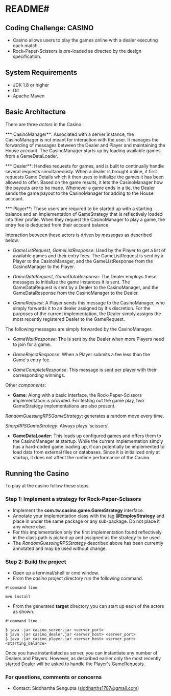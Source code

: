 # README#

## Coding Challenge: CASINO ##
* Casino allows users to play the games online with a dealer executing each match.
* Rock-Paper-Scissors is pre-loaded as directed by the design specification.

## System Requirements ##
* JDK 1.8 or higher
* Git
* Apache Maven

## Basic Architecture ##
There are three *actors* in the Casino.

*** CasinoManager**: Associated with a server instance, the CasinoManager is not meant for interaction with the user. It manages the forwarding of messages between the Dealer and Player and maintaining the House account. The CasinoManager starts up by loading available games from a GameDataLoader.

*** Dealer**: Handles requests for games, and is built to continually handle several requests simultaneously. When a dealer is brought online, it first requests Game Details which it then uses to initialize the games it has been allowed to offer. Based on the game results, it lets the CasinoManager how the payouts are to be made. Whenever a game ends in a tie, the Dealer sends the game payout to the CasinoManager for adding to the House account. 

*** Player**: These users are required to be started up with a starting balance and an implementation of GameStrategy that is reflectively loaded into their profile. When they request the CasinoManager to play a game, the entry fee is deducted from their account balance.

Interaction between these actors is driven by *messages* as described below.

* *GameListRequest, GameListResponse*: Used by the Player to get a list of available games and their entry fees. The GameListRequest is sent by a Player to the CasinoManager, and the GameListResponse from the CasinoManager to the Player.

* *GameDataRequest, GameDataResponse*: The Dealer employs these messages to initialize the game instances it is sent. The GameDataRequest is sent by a Dealer to the CasinoManager, and the GameDataResponse from the CasinoManager to the Dealer.

* *GameRequest*: A Player sends this message to the CasinoManager, who simply forwards it to an dealer assigned by it's discretion. For the purposes of the current implementation, the Dealer simply assigns the most recently registered Dealer to the GameRequest.

The following messages are simply forwarded by the CasinoManager.

* *GameWaitResponse*: The is sent by the Dealer when more Players need to join for a game.

* *GameRejectResponse*: When a Player submits a fee less than the Game's entry fee.

* *GameCompleteResponse*: This message is sent per player with their corresponding winnings.

Other *components*:

* **Game**: Along with a basic interface, the Rock-Paper-Scissors implementation is provided. For testing out the game play, two GameStrategy implementations are also present.

*RandomGuessingRPSGameStrategy*: generates a random move every time.

*SharpRPSGameStrategy*: Always plays 'scissors'.

* **GameDataLoader**: This loads up configured games and offers them to the CasinoManager at startup. While the current implementation simply has a hard-coded game loading up, it can potentially be implemented to load data from external files or databases. Since it is initialized only at startup, it does not affect the runtime performance of the Casino.

## Running the Casino ##

To play at the casino follow these steps.

### Step 1: Implement a strategy for Rock-Paper-Scissors ###
* Implement the **com.tw.casino.game.GameStrategy** interface.
* Annotate your implementation class with the tag **@EmployStrategy** and place in under the same package or any sub-package. Do not place it any where else.
* For this implementation only the first implementation found reflectively in the class path is picked up and assigned as the strategy to be used.
* The *RandomGuessingRPSStrategy* described above has been currently annotated and may be used without change.

### Step 2: Build the project ###
* Open up a terminal/shell or cmd window. 
* From the *casino* project directory run the following command.

```
#!command line

mvn install
```

* From the generated **target** directory you can start up each of the actors as shown.

```
#!command line

$ java -jar casino_server.jar <server_port>
$ java -jar casino_dealer.jar <server_host> <server_port>
$ java -jar casino_player.jar <server_host> <server_port> <starting_balance>
```
Once you have instantiated as server, you can instantiate any number of Dealers and Players. However, as described earlier only the most recently started Dealer will be asked to handle the Player's GameRequests.

### For questions, comments or concerns ###
* Contact: Siddhartha Sengupta (siddharths1787@gmail.com)
